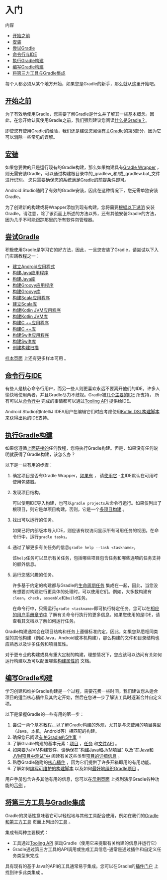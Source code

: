 # 入门

内容

* [开始之前](#before_you_start)
* [安装](#gs:installation)
* [尝试Gradle](#try_gradle)
* [命令行与IDE](#command_line_vs_ides)
* [执行Gradle构建](#executing_gradle_builds)
* [编写Gradle构建](#authoring_gradle_builds)
* [将第三方工具与Gradle集成](#integrating_3rd_party_tools_with_gradle)

每个人都必须从某个地方开始，如果您是Gradle的新手，那么就从这里开始吧。

## [](#before_you_start)[开始之前](#before_you_start)

为了有效地使用Gradle，您需要了解Gradle是什么并了解其一些基本概念。因此，在您开始认真使用Gradle之前，我们强烈建议您阅读[什么是Gradle？](what_is_gradle.html)。

即使您有使用Gradle的经验，我们还是建议您阅读[有关Gradle](what_is_gradle.html)的第[5](what_is_gradle.html#five_things)部分，因为它可以消除一些常见的误解。

## [](#gs:installation)[安装](#gs:installation)

如果您要做的只是运行现有的Gradle构建，那么如果构建具有[Gradle Wrapper](https://docs.gradle.org/6.7.1/userguide/gradle_wrapper.html#gradle_wrapper) ，则无需安装Gradle，可以通过构建根目录中的_gradlew_和/或_gradlew.bat_文件进行识别。
您只需要确保您的系统[满足Gradle的前提条件即可](installation.html#sec:prerequisites)。

Android Studio随附了有效的Gradle安装，因此在这种情况下，您无需单独安装Gradle。

为了创建新的构建或将Wrapper添加到现有构建，您将需要[根据以下说明](https://docs.gradle.org/6.7.1/userguide/installation.html#installation) 安装Gradle。请注意，除了该页面上所述的方法以外，还有其他安装Gradle的方法，因为几乎不可能跟踪那里的所有软件包管理器。

## [](#try_gradle)[尝试Gradle](#try_gradle)

积极使用Gradle是学习它的好方法，因此，一旦您安装了Gradle，请尝试以下入门实践教程之一：

  * [建立Android应用程式](https://docs.gradle.org/6.7.1/samples/sample_building_android_apps.html)
  * [构建Java应用程序](https://docs.gradle.org/6.7.1/samples/sample_building_java_applications.html)
  * [构建Java库](https://docs.gradle.org/6.7.1/samples/sample_building_java_libraries.html)
  * [构建Groovy应用程序](https://docs.gradle.org/6.7.1/samples/sample_building_groovy_applications.html)
  * [构建Groovy库](https://docs.gradle.org/6.7.1/samples/sample_building_groovy_libraries.html)
  * [构建Scala应用程序](https://docs.gradle.org/6.7.1/samples/sample_building_scala_applications.html)
  * [建立Scala库](https://docs.gradle.org/6.7.1/samples/sample_building_scala_libraries.html)
  * [构建Kotlin JVM应用程序](https://docs.gradle.org/6.7.1/samples/sample_building_kotlin_applications.html)
  * [构建Kotlin JVM库](https://docs.gradle.org/6.7.1/samples/sample_building_kotlin_libraries.html)
  * [构建C ++应用程序](https://docs.gradle.org/6.7.1/samples/sample_building_cpp_applications.html)
  * [构建C ++库](https://docs.gradle.org/6.7.1/samples/sample_building_cpp_libraries.html)
  * [构建Swift应用程序](https://docs.gradle.org/6.7.1/samples/sample_building_swift_applications.html)
  * [构建Swift库](https://docs.gradle.org/6.7.1/samples/sample_building_swift_libraries.html)
  * [创建构建扫描](https://scans.gradle.com/)

[样本页面](https://docs.gradle.org/6.7.1/samples/index.html) 上还有更多样本可用 。

## [](#command_line_vs_ides)[命令行与IDE](#command_line_vs_ides)

有些人是核心命令行用户，而另一些人则更喜欢永远不要离开他们的IDE。许多人愉快地使用两者，并且Gradle尽力不歧视。Gradle被[几个主要的IDE](https://docs.gradle.org/6.7.1/userguide/third_party_integration.html#ides) 所支持，
所有可以从[命令行中](https://docs.gradle.org/6.7.1/userguide/command_line_interface.html#command_line_interface)
完成的事情都可以通过[Tooling API](https://docs.gradle.org/6.7.1/userguide/third_party_integration.html#embedding) 提供给IDE。

Android Studio和IntelliJ IDEA用户在编辑它们时应考虑使用[Kotlin DSL构建脚本](https://docs.gradle.org/6.7.1/userguide/kotlin_dsl.html#kotlin_dsl) 来获得出色的IDE支持。

## [](#executing_gradle_builds)[执行Gradle构建](#executing_gradle_builds)

如果您遵循[上面链接的](#try_gradle)任何教程，您将执行Gradle构建。但是，如果没有任何说明就获得了Gradle构建，该怎么办？

以下是一些有用的步骤：

1.  确定项目是否有Gradle Wrapper，[如果有](https://docs.gradle.org/6.7.1/userguide/gradle_wrapper.html#sec:using_wrapper) ，
请[使用它](https://docs.gradle.org/6.7.1/userguide/gradle_wrapper.html#sec:using_wrapper) \-主IDE默认在可用时使用包装器。
2.  发现项目结构。  

    可以使用IDE导入构建，也可以`gradle projects`从命令行运行。如果仅列出了根项目，则它是单项目构建。否则，它是一个[多项目构建](https://docs.gradle.org/6.7.1/userguide/intro_multi_project_builds.html#intro_multi_project_builds) 。
3.  找出可以运行的任务。  

    如果已将内部版本导入IDE，则应该有权访问显示所有可用任务的视图。在命令行中，运行`gradle tasks`。
4.  通过了解更多有关任务的信息`gradle help --task <taskname>`。  

    该`help`任务可以显示有关任务，包括哪些项目包含任务和哪些选项的任务支持的额外信息。
5.  运行您感兴趣的任务。  

    许多基于约定的构建都与Gradle的[生命周期任务](https://docs.gradle.org/6.7.1/userguide/base_plugin.html#sec:base_tasks) 集成在一起，因此，当您没有想要对构建进行更具体的处理时，可以使用它们。例如，大多数构建有`clean`，`check`，`assemble`和`build`任务。

    在命令行中，只需运行`gradle <taskname>`即可执行特定任务。您可以在[相应的用户手册章节中](https://docs.gradle.org/6.7.1/userguide/command_line_interface.html#command_line_interface) 了解有关命令行执行的更多信息。如果您使用的是IDE，请查看其文档以了解如何运行任务。

Gradle构建通常会在项目结构和任务上遵循标准约定，因此，如果您熟悉相同类型的其他构建（例如Java，Android或本机构建），那么构建的文件和目录结构也应熟悉以及许多任务和项目属性。

对于更专业的构建或具有重大定制的构建，理想情况下，您应该可以访问有关如何运行构建以及可以配置哪些[构建属性的](https://docs.gradle.org/6.7.1/userguide/build_environment.html#build_environment) 文档。

## [](#authoring_gradle_builds)[编写Gradle构建](#authoring_gradle_builds)

学习创建和维护Gradle构建是一个过程，需要花费一些时间。我们建议您从适合项目的适当核心插件及其约定开始，然后在您进一步了解该工具时逐渐合并自定义项。

以下是掌握Gradle的一些有用的第一步：

1.  尝试一两个[基本教程，](#try_gradle)以了解Gradle构建的外观，尤其是与您使用的项目类型（Java，本机，Android等）相匹配的构建。
2.  确保您已阅读[有关Gradle的5件事](https://docs.gradle.org/6.7.1/userguide/what_is_gradle.html#five_things) ！
3. 了解Gradle构建的基本元素：[项目](https://docs.gradle.org/6.7.1/userguide/tutorial_using_tasks.html#sec:projects_and_tasks) ，[任务](https://docs.gradle.org/6.7.1/userguide/more_about_tasks.html#more_about_tasks) 和[文件API](https://docs.gradle.org/6.7.1/userguide/working_with_files.html#working_with_files) 。
4. 如果要为JVM构建软件，请确保在“[构建Java和JVM项目”](https://docs.gradle.org/6.7.1/userguide/building_java_projects.html#building_java_projects) 以及“[在Java和JVM项目中测试”中](https://docs.gradle.org/6.7.1/userguide/java_testing.html#java_testing) 阅读有关这些类型[项目的详细信息](https://docs.gradle.org/6.7.1/userguide/java_testing.html#java_testing) 。
5. 熟悉Gradle随附的[核心插件](https://docs.gradle.org/6.7.1/userguide/plugin_reference.html#plugin_reference) ，因为它们提供了许多开箱即用的有用功能。
6. 了解如何[编写可维护的构建脚本](https://docs.gradle.org/6.7.1/userguide/authoring_maintainable_build_scripts.html#authoring_maintainable_build_scripts) 以及如何[最好地组织Gradle项目](https://docs.gradle.org/6.7.1/userguide/organizing_gradle_projects.html#organizing_gradle_projects) 。

用户手册包含许多其他有用的信息，您可以在[示例页面](https://docs.gradle.org/6.7.1/samples/index.html) 上找到演示Gradle各种功能的[示例](https://docs.gradle.org/6.7.1/samples/index.html) 。


## [](#integrating_3rd_party_tools_with_gradle)[将第三方工具与Gradle集成](#integrating_3rd_party_tools_with_gradle)

Gradle的灵活性意味着它可以轻松地与其他工具配合使用，例如在我们的[Gradle和第三方工具](https://docs.gradle.org/6.7.1/userguide/third_party_integration.html#third_party_integration)
页面上列出的[工具](https://docs.gradle.org/6.7.1/userguide/third_party_integration.html#third_party_integration) 。

集成有两种主要模式：

* 工具通过[Tooling API](https://docs.gradle.org/6.7.1/userguide/third_party_integration.html#embedding) 驱动Gradle（使用它来提取有关构建的信息并运行它）
* Gradle通过第三方工具的API调用或生成工具信息-通常是通过插件和自定义任务类型来完成

具有现有的基于Java的API的工具通常易于集成。您可以在Gradle的[插件门户](https://plugins.gradle.org/) 上找到许多此类集成 。
